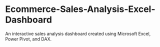 # Ecommerce-Sales-Analysis-Excel-Dashboard
An interactive sales analysis dashboard created using Microsoft Excel, Power Pivot, and DAX.
